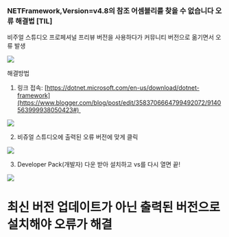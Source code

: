 ### NETFramework,Version=v4.8의 참조 어셈블리를 찾을 수 없습니다 오류 해결법 [TIL]

비주얼 스튜디오 프로페셔널 프리뷰 버전을 사용하다가 커뮤니티 버전으로 옮기면서 오류 발생

[![](https://blogger.googleusercontent.com/img/b/R29vZ2xl/AVvXsEh827-KG1wZkLooAJRwPXmnlVZs_oVmiDFqsj4qTRt7FxIhai_CUi4NRqg2Yg9drlSQrXx8RNhB9qwGoQdaerScjL8RP3RH_LGV4yaImaHMz5_64We7AHoKvCMEpqhF30JWU4j6IsZJEa8TKtDk8Oq3G1SZ1gTbdn2RyFpjtjfidRnL58EsdkV5CZzUQZSS/s320/%EC%8A%A4%ED%81%AC%EB%A6%B0%EC%83%B7%202024-02-15%20103630.png)](https://www.blogger.com/blog/post/edit/3583706664799492072/9140563999938050423#)

  

해결방법  
1. 링크 접속: [https://dotnet.microsoft.com/en-us/download/dotnet-framework](https://www.blogger.com/blog/post/edit/3583706664799492072/9140563999938050423#) 

[![](https://blogger.googleusercontent.com/img/b/R29vZ2xl/AVvXsEiQSiWu-N7wp3trlQ9mp8-E-5X-KbEypu4lxjasrOUFs9PLP2TOenKjsp-ewIjjZibvd0YAj5Iwce3H1XhHCwFgrz5HGw2wuNZHrvO3FRkxdHusaA1Yl0CGyDLU5a8ER7mrl_kum0t7zuljcR-fqicu4N5EsoPN_0ZIj7sdzKiWIOZMq-_eJoTIdoZqfxmM/s320/%EC%8A%A4%ED%81%AC%EB%A6%B0%EC%83%B7%202024-02-15%20110100.png)](https://www.blogger.com/blog/post/edit/3583706664799492072/9140563999938050423#)

  
  
  
  

2. 비쥬얼 스튜디오에 출력된 오류 버전에 맞게 클릭

[![](https://blogger.googleusercontent.com/img/b/R29vZ2xl/AVvXsEgxYfKN6xcGOvayIytPkU9aBf5Nne7zVIDzkmvvVhPFbbDtzfb2BlUf-sju9VyxdYmlA_ThngXxIWWiajJ-lBFQ4FXiD1GOL-BaDfrk0iXbs2S_-UA8L1GOqVnjPiPYn8lhx3UI66Ok2qIXgVcM0c8KLslyvQEgvPgCj1r_hFrvOOOwAS85LVgGlckvOxV4/s320/%EC%8A%A4%ED%81%AC%EB%A6%B0%EC%83%B7%202024-02-15%20110114.png)](https://www.blogger.com/blog/post/edit/3583706664799492072/9140563999938050423#)

3. Developer Pack(개발자) 다운 받아 설치하고 vs를 다시 열면 끝!

  

[![](https://blogger.googleusercontent.com/img/b/R29vZ2xl/AVvXsEjoqMft7W12Eke2cQk0kSyyRJxjIKpUgnvHUKL9jSXz6-hQLOYrLFUsIbiVOZNhJEyXZPT4KsciuBAJlrn4JBEMyyHJcXdjzxHd33VZaJ-sAEcHNOSpOHPKnp11RX2PJSaQ2qjSwVoo27cYUJw4wAg7NOPlQSH25DHtB4vYQpfkNudgRYuxI2IlXesC3ke4/s320/%EC%8A%A4%ED%81%AC%EB%A6%B0%EC%83%B7%202024-02-15%20110137.png)](https://www.blogger.com/blog/post/edit/3583706664799492072/9140563999938050423#)

  

# 최신 버전 업데이트가 아닌 출력된 버전으로 설치해야 오류가 해결